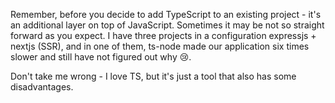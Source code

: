 Remember, before you decide to add TypeScript to an existing project - it's an additional layer on top of JavaScript. Sometimes it may be not so straight forward as you expect. I have three projects in a configuration expressjs + nextjs (SSR), and in one of them, ts-node made our application six times slower and still have not figured out why 😢. 

Don't take me wrong - I love TS, but it's just a tool that also has some disadvantages.